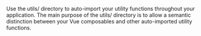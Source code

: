 Use the utils/ directory to auto-import your utility functions throughout your application.
The main purpose of the utils/ directory is to allow a semantic distinction between your Vue composables and other auto-imported utility functions.